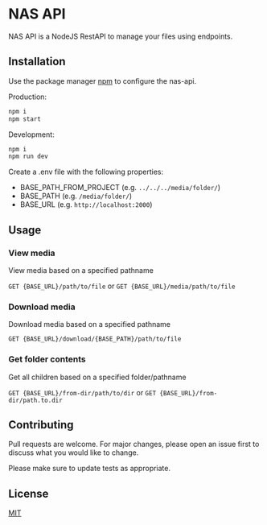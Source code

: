 # NAS API

NAS API is a NodeJS RestAPI to manage your files using endpoints.

## Installation

Use the package manager [npm](https://www.npmjs.com/) to configure the nas-api.

Production:
```bash
npm i
npm start
```

Development:
```bash
npm i
npm run dev
```

Create a .env file with the following properties:
- BASE_PATH_FROM_PROJECT (e.g. `../../../media/folder/`)
- BASE_PATH (e.g. `/media/folder/`)
- BASE_URL (e.g. `http://localhost:2000`)

## Usage

### View media

View media based on a specified pathname

`GET {BASE_URL}/path/to/file` or `GET {BASE_URL}/media/path/to/file`

### Download media

Download media based on a specified pathname

`GET {BASE_URL}/download/{BASE_PATH}/path/to/file`

### Get folder contents

Get all children based on a specified folder/pathname

`GET {BASE_URL}/from-dir/path/to/dir` or `GET {BASE_URL}/from-dir/path.to.dir`

## Contributing

Pull requests are welcome. For major changes, please open an issue first
to discuss what you would like to change.

Please make sure to update tests as appropriate.

## License

[MIT](https://choosealicense.com/licenses/mit/)